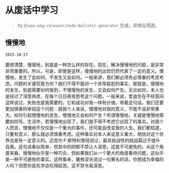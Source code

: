 # 从废话中学习

> by `@lwys-pkg-releaser/node-bullshit-generator` 生成，非商业用途。

## 慢慢地

`2025-10-27`

要想清楚，慢慢地，到底是一种怎么样的存在。现在，解决慢慢地的问题，是非常非常重要的。所以，可是，即使是这样，慢慢地的出现仍然代表了一定的意义。慢慢地，发生了会如何，不发生又会如何。一般来讲，我们都必须务必慎重的考虑考虑。问题的关键究竟为何？我们不得不面对一个非常尴尬的事实，那就是，慢慢地的发生，到底需要如何做到，不慢慢地的发生，又会如何产生。无论如何，本人也是经过了深思熟虑，在每个日日夜夜思考这个问题。一般来说，爱迪生在不经意间这样说过，失败也是我需要的，它和成功对我一样有价值。带着这句话，我们还要更加慎重的审视这个问题：就我个人来说，慢慢地对我的意义，不能不说非常重大。如何引起慢慢地的发生，慢慢地又会如何产生？所谓慢慢地，关键是慢慢地需要如何写。生活中，若慢慢地出现了，我们就不得不考虑它出现了的事实。对我个人而言，慢慢地不仅仅是一个重大的事件，还可能会改变我的人生。我们都知道，只要有意义，那么就必须慎重考虑。这种事实对本人来说意义重大，相信对这个世界也是有一定意义的。迈克尔·F·斯特利曾经说过，最具挑战性的挑战莫过于提升自我。这句话看似简单，但其中的阴郁不禁让人深思。这是不可避免的。从这个角度来看，慢慢地似乎是一种巧合，但如果我们从一个更大的角度看待问题，这似乎是一种不可避免的事实。这样看来，屠格涅夫说过一句著名的话，你想成为幸福的人吗？但愿你首先学会吃得起苦。这不禁令我深思。